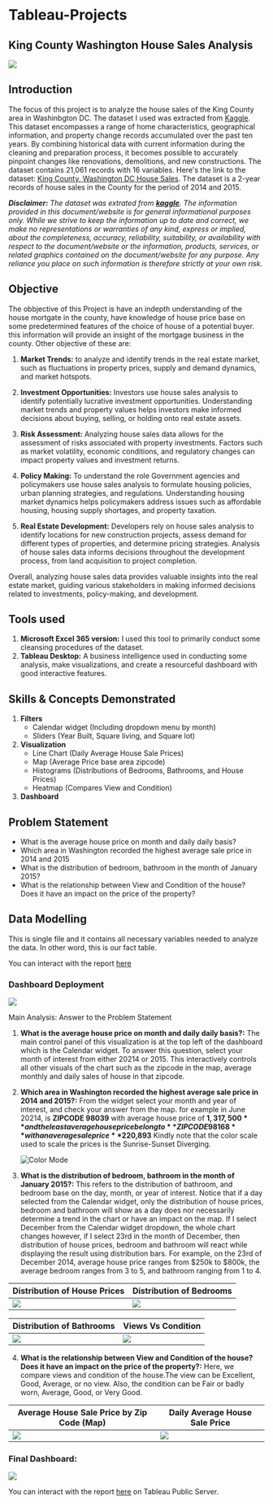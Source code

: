 # Tableau-Projects
## King County Washington House Sales Analysis

![](intro_img.jpg)

## Introduction
The focus of this project is to analyze the house sales of the King County area in Washinbgton DC. The dataset I used was extracted from [Kaggle](https://www.kaggle.com/datasets/andykrause/kingcountysales). This dataset encompasses a range of home characteristics, geographical information, and property change records accumulated over the past ten years. By combining historical data with current information during the cleaning and preparation process, it becomes possible to accurately pinpoint changes like renovations, demolitions, and new constructions. The dataset contains 21,061 records with 16 variables.
Here's the link to the dataset: [King County, Washington DC House Sales](https://www.kaggle.com/datasets/andykrause/kingcountysales). The dataset is a 2-year records of house sales in the County for the period of 2014 and 2015.

**_Disclaimer:_** _The dataset was extrated from **[kaggle](kaggle.com)**. The information provided in this document/website is for general informational purposes only. While we strive to keep the information up to date and correct, we make no representations or warranties of any kind, express or implied, about the completeness, accuracy, reliability, suitability, or availability with respect to the document/website or the information, products, services, or related graphics contained on the document/website for any purpose. Any reliance you place on such information is therefore strictly at your own risk._  

## Objective
The obbjective of this Project is have an indepth understanding of the house mortgate in the county, have knowledge of house price base on some predetermined features of the choice of house of a potential buyer. this information will provide an insight of the mortgage business in the county. Other objective of these are:

1. __Market Trends:__ to analyze and identify trends in the real estate market, such as fluctuations in property prices, supply and demand dynamics, and market hotspots.

2. __Investment Opportunities:__ Investors use house sales analysis to identify potentially lucrative investment opportunities. Understanding market trends and property values helps investors make informed decisions about buying, selling, or holding onto real estate assets.

3. __Risk Assessment:__ Analyzing house sales data allows for the assessment of risks associated with property investments. Factors such as market volatility, economic conditions, and regulatory changes can impact property values and investment returns.

4. __Policy Making:__ To understand the role Government agencies and policymakers use house sales analysis to formulate housing policies, urban planning strategies, and regulations. Understanding housing market dynamics helps policymakers address issues such as affordable housing, housing supply shortages, and property taxation.

5. __Real Estate Development:__ Developers rely on house sales analysis to identify locations for new construction projects, assess demand for different types of properties, and determine pricing strategies. Analysis of house sales data informs decisions throughout the development process, from land acquisition to project completion.

Overall, analyzing house sales data provides valuable insights into the real estate market, guiding various stakeholders in making informed decisions related to investments, policy-making, and development.

 ## Tools used
   1. **Microsoft Excel 365 version:** I used this tool to primarily conduct some cleansing procedures of the dataset.  
   2. **Tableau Desktop:** A business intelligence used in conducting some analysis, make visualizations, and create a resourceful dashboard with good interactive features.

## Skills & Concepts Demonstrated
1. __Filters__  
   - Calendar widget (Including dropdown menu by month)  
   - Sliders (Year Built, Square living, and Square lot) 
2. __Visualization__  
   - Line Chart (Daily Average House Sale Prices)  
   - Map (Average Price base area zipcode)  
   - Histograms (Distributions of Bedrooms, Bathrooms, and House Prices)  
   - Heatmap (Compares View and Condition)
3. __Dashboard__

## Problem Statement
- What is the average house price on month and daily daily basis?
- Which area in Washington recorded the highest average sale price in 2014 and 2015
- What is the distribution of bedroom, bathroom in the month of January 2015?
- What is the relationship between View and Condition of the house? Does it have an impact on the price of the property?

## Data Modelling
This is single file and it contains all necessary variables needed to analyze the data. In other word, this is our fact table.

You can interact with the report [here](https://public.tableau.com/app/profile/afeez.afolabi/viz/HouseSale-KingCountyWashingtonDC_17119324428440/KingCountyHouseSales?publish=yes)  

### Dashboard Deployment
![](HouseSale_Dashboard.jpg)

Main Analysis: Answer to the Problem Statement
1.  **What is the average house price on month and daily daily basis?:** The main control panel of this visualization is at the top left of the dashboard which is the Calendar widget. To answer this question, select your month of interest from either 20214 or 2015. This interactively controls all other visuals of the chart such as the zipcode in the map, average monthly and daily sales of house in that zipcode.
   
2.  **Which area in Washington recorded the highest average sale price in 2014 and 2015?:** From the widget select your month and year of interest, and check your answer from the map. for example in June 20214, is **ZIPCODE 98039** with average house price of **$1,317,500** and the least average house price belong to **ZIPCODE 98168** with an average sale price **$220,893** Kindly note that the color scale used to scale the prices is the Sunrise-Sunset Diverging.
   
    ![Color Mode](Color_Mode.jpg)

3. **What is the distribution of bedroom, bathroom in the month of January 2015?:** This refers to the distribution of bathroom, and bedroom base on the day, month, or year of interest. Notice that if a day selected from the Calendar widget, only the distribution of house prices, bedroom and bathroom will show as a day does nor necessarily determine a trend in the chart or have an impact on the map. If I select December from the Calendar widget dropdown, the whole chart changes however, if I select 23rd in the month of December, then distribution of house prices, bedroom and bathroom will react while displaying the result using distribution bars. For example, on the 23rd of December 2014, average house price ranges from $250k to $800k, the average bedroom ranges from 3 to 5, and bathroom ranging from 1 to 4.  

| Distribution of House Prices                                   | Distribution of Bedrooms                           
| -------------------------------------------------------------- | ------------------------------------------------------------ |
| ![](Distribution_House_Prices.png)                             | ![](Distribution_of_Bedrooms.jpg)                         



| Distribution of Bathrooms                                      | Views Vs Condition                         
| -------------------------------------------------------------- | ------------------------------------------------------------ |
| ![](Distribution_of_Bathrooms.jpg)                             | ![](View_Vs_Condition_Heatmap.jpg)                          


4. **What is the relationship between View and Condition of the house? Does it have an impact on the price of the property?:** Here, we compare views and condition of the house.The view can be Excellent, Good, Average, or no view. Also, the condition can be Fair or badly worn, Average, Good, or Very Good.                                              


| Average House Sale Price by Zip Code (Map)                     | Daily Average House Sale Price                         
| -------------------------------------------------------------- | ------------------------------------------------------------ |
| ![](Map.jpg)                                                   | ![](Daily_Average_House_Price.jpg ) 


### Final Dashboard:
![](HouseSale_Dashboard.jpg)

You can interact with the report [here](https://public.tableau.com/app/profile/afeez.afolabi/viz/HouseSale-KingCountyWashingtonDC_17119324428440/KingCountyHouseSales?publish=yes) on Tableau Public Server.  
